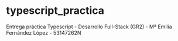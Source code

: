 # typescript_practica
Entrega práctica Typescript - Desarrollo Full-Stack (GR2) - Mª Emilia Fernández López - 53147262N 
